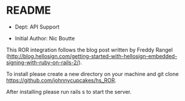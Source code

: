 # README

* Dept: API Support

* Initial Author: Nic Boutte

This ROR integration follows the blog post written by Freddy Rangel (http://blog.hellosign.com/getting-started-with-hellosign-embedded-signing-with-ruby-on-rails-2/).

To install please create a new directory on your machine and git clone https://github.com/johnnycupcakes/hs_ROR.

After installing please run rails s to start the server.